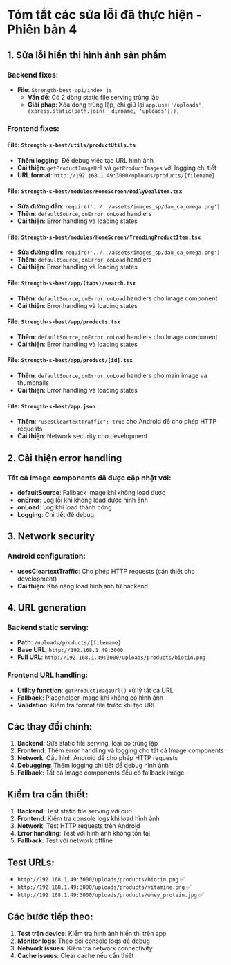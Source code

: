 # Tóm tắt các sửa lỗi đã thực hiện - Phiên bản 4

## 1. Sửa lỗi hiển thị hình ảnh sản phẩm

### Backend fixes:
- **File**: `Strength-best-api/index.js`
  - **Vấn đề**: Có 2 dòng static file serving trùng lặp
  - **Giải pháp**: Xóa dòng trùng lặp, chỉ giữ lại `app.use('/uploads', express.static(path.join(__dirname, 'uploads')));`

### Frontend fixes:

#### File: `Strength-s-best/utils/productUtils.ts`
- **Thêm logging**: Để debug việc tạo URL hình ảnh
- **Cải thiện**: `getProductImageUrl` và `getProductImages` với logging chi tiết
- **URL format**: `http://192.168.1.49:3000/uploads/products/{filename}`

#### File: `Strength-s-best/modules/HomeScreen/DailyDealItem.tsx`
- **Sửa đường dẫn**: `require('../../assets/images_sp/dau_ca_omega.png')`
- **Thêm**: `defaultSource`, `onError`, `onLoad` handlers
- **Cải thiện**: Error handling và loading states

#### File: `Strength-s-best/modules/HomeScreen/TrendingProductItem.tsx`
- **Sửa đường dẫn**: `require('../../assets/images_sp/dau_ca_omega.png')`
- **Thêm**: `defaultSource`, `onError`, `onLoad` handlers
- **Cải thiện**: Error handling và loading states

#### File: `Strength-s-best/app/(tabs)/search.tsx`
- **Thêm**: `defaultSource`, `onError`, `onLoad` handlers cho Image component
- **Cải thiện**: Error handling và loading states

#### File: `Strength-s-best/app/products.tsx`
- **Thêm**: `defaultSource`, `onError`, `onLoad` handlers cho Image component
- **Cải thiện**: Error handling và loading states

#### File: `Strength-s-best/app/product/[id].tsx`
- **Thêm**: `defaultSource`, `onError`, `onLoad` handlers cho main image và thumbnails
- **Cải thiện**: Error handling và loading states

#### File: `Strength-s-best/app.json`
- **Thêm**: `"usesCleartextTraffic": true` cho Android để cho phép HTTP requests
- **Cải thiện**: Network security cho development

## 2. Cải thiện error handling

### Tất cả Image components đã được cập nhật với:
- **defaultSource**: Fallback image khi không load được
- **onError**: Log lỗi khi không load được hình ảnh
- **onLoad**: Log khi load thành công
- **Logging**: Chi tiết để debug

## 3. Network security

### Android configuration:
- **usesCleartextTraffic**: Cho phép HTTP requests (cần thiết cho development)
- **Cải thiện**: Khả năng load hình ảnh từ backend

## 4. URL generation

### Backend static serving:
- **Path**: `/uploads/products/{filename}`
- **Base URL**: `http://192.168.1.49:3000`
- **Full URL**: `http://192.168.1.49:3000/uploads/products/biotin.png`

### Frontend URL handling:
- **Utility function**: `getProductImageUrl()` xử lý tất cả URL
- **Fallback**: Placeholder image khi không có hình ảnh
- **Validation**: Kiểm tra format file trước khi tạo URL

## Các thay đổi chính:

1. **Backend**: Sửa static file serving, loại bỏ trùng lặp
2. **Frontend**: Thêm error handling và logging cho tất cả Image components
3. **Network**: Cấu hình Android để cho phép HTTP requests
4. **Debugging**: Thêm logging chi tiết để debug hình ảnh
5. **Fallback**: Tất cả Image components đều có fallback image

## Kiểm tra cần thiết:

1. **Backend**: Test static file serving với curl
2. **Frontend**: Kiểm tra console logs khi load hình ảnh
3. **Network**: Test HTTP requests trên Android
4. **Error handling**: Test với hình ảnh không tồn tại
5. **Fallback**: Test với network offline

## Test URLs:

- `http://192.168.1.49:3000/uploads/products/biotin.png` ✅
- `http://192.168.1.49:3000/uploads/products/vitamine.png` ✅
- `http://192.168.1.49:3000/uploads/products/whey_protein.jpg` ✅

## Các bước tiếp theo:

1. **Test trên device**: Kiểm tra hình ảnh hiển thị trên app
2. **Monitor logs**: Theo dõi console logs để debug
3. **Network issues**: Kiểm tra network connectivity
4. **Cache issues**: Clear cache nếu cần thiết 